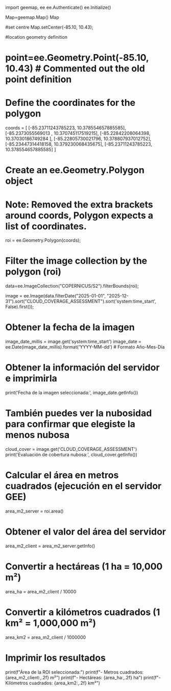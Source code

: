 import geemap, ee
ee.Authenticate()
ee.Initialize()

Map=geemap.Map()
Map

#set centre
Map.setCenter(-85.10, 10.43);

#location geometry definition
# point=ee.Geometry.Point(-85.10, 10.43) # Commented out the old point definition

# Define the coordinates for the polygon
coords = [
    [-85.23711243785223, 10.378554657885585],
    [-85.2373055569013 , 10.370745117519215],
    [-85.22842208064398, 10.37030186749284 ],
    [-85.22805730021796, 10.378807937012752],
    [-85.23447314418158, 10.379230068435675],
    [-85.23711243785223, 10.378554657885585]
]

# Create an ee.Geometry.Polygon object
# Note: Removed the extra brackets around coords, Polygon expects a list of coordinates.
roi = ee.Geometry.Polygon(coords);

# Filter the image collection by the polygon (roi)
data=ee.ImageCollection("COPERNICUS/S2").filterBounds(roi);


image = ee.Image(data.filterDate("2025-01-01", "2025-12-31").sort("CLOUD_COVERAGE_ASSESSMENT").sort('system:time_start', False).first());

# Obtener la fecha de la imagen
image_date_millis = image.get('system:time_start')
image_date = ee.Date(image_date_millis).format('YYYY-MM-dd') # Formato Año-Mes-Día

# Obtener la información del servidor e imprimirla
print('Fecha de la imagen seleccionada:', image_date.getInfo())

# También puedes ver la nubosidad para confirmar que elegiste la menos nubosa
cloud_cover = image.get('CLOUD_COVERAGE_ASSESSMENT')
print('Evaluación de cobertura nubosa:', cloud_cover.getInfo())

# Calcular el área en metros cuadrados (ejecución en el servidor GEE)
area_m2_server = roi.area()

# Obtener el valor del área del servidor
area_m2_client = area_m2_server.getInfo()

# Convertir a hectáreas (1 ha = 10,000 m²)
area_ha = area_m2_client / 10000

# Convertir a kilómetros cuadrados (1 km² = 1,000,000 m²)
area_km2 = area_m2_client / 1000000

# Imprimir los resultados
print(f"Área de la ROI seleccionada:")
print(f"- Metros cuadrados: {area_m2_client:,.2f} m²")
print(f"- Hectáreas: {area_ha:,.2f} ha")
print(f"- Kilómetros cuadrados: {area_km2:,.2f} km²")
